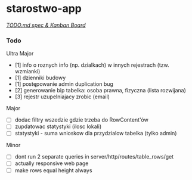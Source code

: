 # starostwo-app

<em>[TODO.md spec & Kanban Board](https://bit.ly/3fCwKfM)</em>

### Todo

Ultra Major

-   [1] info o roznych info (np. dzialkach) w innych rejestrach (tzw. wzmianki)
-   [1] dzienniki budowy
-   [1] postępowanie admin duplication bug
-   [2] generowanie bip tabelka: osoba prawna, fizyczna (lista rozwijana)
-   [3] rejestr uzupelniajacy zrobic (email)

Major

-   [ ] dodac filtry wszedzie gdzie trzeba do RowContent'ów
-   [ ] zupdatowac statystyki (ilosc lokali)
-   [ ] statystyki - suma wnioskow dla przydzialow tabelka (tylko admin)

Minor

-   [ ] dont run 2 separate queries in server/http/routes/table_rows/get
-   [ ] actually responsive web page
-   [ ] make rows equal height always
